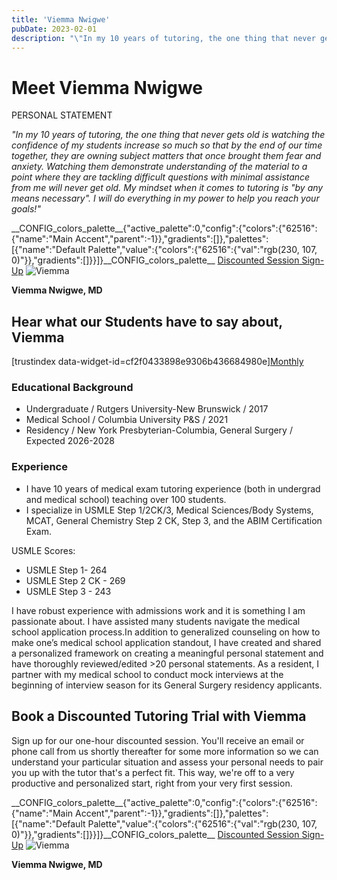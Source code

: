 ```yaml
---
title: 'Viemma Nwigwe'
pubDate: 2023-02-01
description: "\"In my 10 years of tutoring, the one thing that never gets old is watching the confidence of my students increase so much so that by the end of our time to"
---
```






# Meet Viemma Nwigwe

PERSONAL STATEMENT

_"In my 10 years of tutoring, the one thing that never gets old is watching the confidence of my students increase so much so that by the end of our time together, they are owning subject matters that once brought them fear and anxiety. Watching them demonstrate understanding of the material to a point where they are tackling difficult questions with minimal assistance from me will never get old. My mindset when it comes to tutoring is "by any means necessary". I will do everything in my power to help you reach your goals!"_

\_\_CONFIG\_colors\_palette\_\_{"active\_palette":0,"config":{"colors":{"62516":{"name":"Main Accent","parent":-1}},"gradients":\[\]},"palettes":\[{"name":"Default Palette","value":{"colors":{"62516":{"val":"rgb(230, 107, 0)"}},"gradients":\[\]}}\]}\_\_CONFIG\_colors\_palette\_\_ [Discounted Session Sign-Up](/purchase-discounted-session/) ![](https://i2xfwztd2ksbegse.public.blob.vercel-storage.com/wp/2023/04/Viemma.webp "Viemma")

**Viemma Nwigwe, MD**

## Hear what our Students have to say about, Viemma

\[trustindex data-widget-id=cf2f0433898e9306b436684980e\][Monthly](#)

### Educational Background

- Undergraduate / Rutgers University-New Brunswick / 2017
- Medical School / Columbia University P&S / 2021
- Residency / New York Presbyterian-Columbia, General Surgery / Expected 2026-2028

### Experience

- I have 10 years of medical exam tutoring experience (both in undergrad and medical school) teaching over 100 students.
- I specialize in USMLE Step 1/2CK/3, Medical Sciences/Body Systems, MCAT, General Chemistry Step 2 CK, Step 3, and the ABIM Certification Exam.

USMLE Scores:

- USMLE Step 1- 264
- USMLE Step 2 CK - 269
- USMLE Step 3 - 243

I have robust experience with admissions work and it is something I am passionate about. I have assisted many students navigate the medical school application process.In addition to generalized counseling on how to make one’s medical school application standout, I have created and shared a personalized framework on creating a meaningful personal statement and have thoroughly reviewed/edited >20 personal statements. As a resident, I partner with my medical school to conduct mock interviews at the beginning of interview season for its General Surgery residency applicants.

## Book a Discounted Tutoring Trial with Viemma

Sign up for our one-hour discounted session. You'll receive an email or phone call from us shortly thereafter for some more information so we can understand your particular situation and assess your personal needs to pair you up with the tutor that's a perfect fit. This way, we're off to a very productive and personalized start, right from your very first session.

\_\_CONFIG\_colors\_palette\_\_{"active\_palette":0,"config":{"colors":{"62516":{"name":"Main Accent","parent":-1}},"gradients":\[\]},"palettes":\[{"name":"Default Palette","value":{"colors":{"62516":{"val":"rgb(230, 107, 0)"}},"gradients":\[\]}}\]}\_\_CONFIG\_colors\_palette\_\_ [Discounted Session Sign-Up](/purchase-discounted-session/) ![](https://i2xfwztd2ksbegse.public.blob.vercel-storage.com/wp/2023/04/Viemma.webp "Viemma")

**Viemma Nwigwe, MD**

